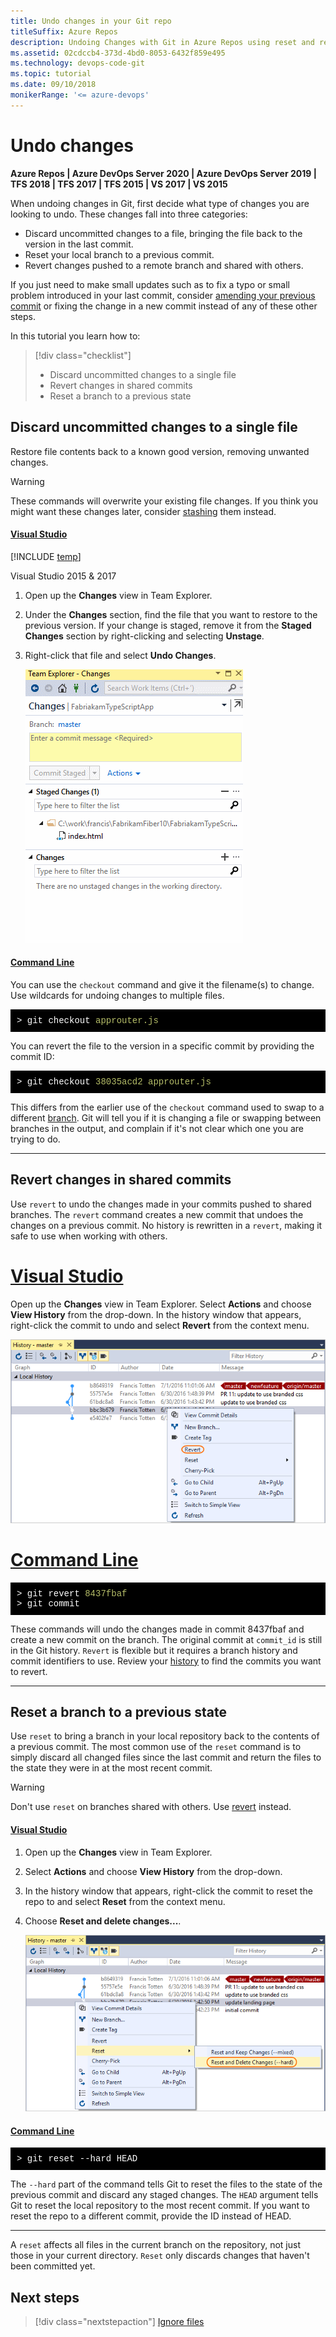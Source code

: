 ```yaml
---
title: Undo changes in your Git repo
titleSuffix: Azure Repos
description: Undoing Changes with Git in Azure Repos using reset and revert 
ms.assetid: 02cdccb4-373d-4bd0-8053-6432f859e495
ms.technology: devops-code-git 
ms.topic: tutorial
ms.date: 09/10/2018
monikerRange: '<= azure-devops'
---
```


# Undo changes

**Azure Repos | Azure DevOps Server 2020 | Azure DevOps Server 2019 | TFS 2018 | TFS 2017 | TFS 2015 | VS 2017 | VS 2015**

When undoing changes in Git, first decide what type of changes you are looking to undo. These changes fall into three categories:

- Discard uncommitted changes to a file, bringing the file back to the version in the last commit.
- Reset your local branch to a previous commit.
- Revert changes pushed to a remote branch and shared with others.

If you just need to make small updates such as to fix a typo or small problem introduced in your last commit, consider [amending your previous commit](commits.md) or fixing the change
in a new commit instead of any of these other steps. 

In this tutorial you learn how to:

> [!div class="checklist"]
> * Discard uncommitted changes to a single file
> * Revert changes in shared commits
> * Reset a branch to a previous state


## Discard uncommitted changes to a single file

Restore file contents back to a known good version, removing unwanted changes.

> [!WARNING]
> These commands will overwrite your existing file changes. If you think you might want these changes later, consider [stashing](howto.md#stash) them instead.

#### [Visual Studio](#tab/visual-studio/)

[!INCLUDE [temp](includes/note-new-git-tool.md)]  

Visual Studio 2015 &amp; 2017

1. Open up the **Changes** view in Team Explorer.
2. Under the **Changes** section, find the file that you want to restore to the previous version. If your change is staged, remove it from the **Staged Changes** section by right-clicking and selecting **Unstage**.
3. Right-click that file and select **Undo Changes**.

    ![Reset a single file with Git in Visual Studio](media/vs_reset_single_file.gif)

#### [Command Line](#tab/command-line/)
You can use the `checkout` command and give it the filename(s) to change. Use wildcards for undoing changes to multiple files.

<pre style="color:white;background-color:black;font-family:Consolas,Courier,monospace;padding:10px">
&gt; git checkout <font color="#b5bd68">approuter.js</font>
</pre>

You can revert the file to the version in a specific commit by providing the commit ID:

<pre style="color:white;background-color:black;font-family:Consolas,Courier,monospace;padding:10px">
&gt; git checkout <font color="#b5bd68">38035acd2 approuter.js</font>
</pre>

This differs from the earlier use of the `checkout` command used to swap to a different [branch](branches.md). 
Git will tell you if it is changing a file or swapping between branches in the output, and complain if it's not clear which one you are trying to do.

* * *
<a name="revert"></a>

## Revert changes in shared commits

Use `revert` to undo the changes made in your commits pushed to shared branches. The `revert` command creates a new commit that undoes the changes on a previous commit. No history is rewritten
in a `revert`, making it safe to use when working with others.

# [Visual Studio](#tab/visual-studio)

Open up the **Changes** view in Team Explorer. Select **Actions** and choose **View History** from the drop-down. In the history window that appears, right-click the commit to undo and
select **Revert** from the context menu.

![Revert changes from Visual Studio.](media/vs_revert_changes.png)

# [Command Line](#tab/command-line)

<pre style="color:white;background-color:black;font-family:Consolas,Courier,monospace;padding:10px">
&gt; git revert <font color="#b5bd68">8437fbaf</font>
&gt; git commit
</pre>

These commands will undo the changes made in commit 8437fbaf and create a new commit on the branch. The original commit at `commit_id` is still in the Git history.
`Revert` is flexible but it requires a branch history and commit identifiers to use. Review your [history](review-history.md) to find the commits you want to revert. 

---

## Reset a branch to a previous state

Use `reset` to bring a branch in your local repository back to the contents of a previous commit. The most common use of the `reset` command is 
to simply discard all changed files since the last commit and return the files to the state they were in at the most recent commit.

> [!WARNING]
> Don't use `reset` on branches shared with others. Use [revert](undo.md#revert) instead.

#### [Visual Studio](#tab/visual-studio/)
1. Open up the **Changes** view in Team Explorer. 
2. Select **Actions** and choose **View History** from the drop-down. 
3. In the history window that appears, right-click the commit to reset the repo to and select **Reset** from the context menu. 
4. Choose **Reset and delete changes...**.

    ![Reset a branch from Visual Studio](media/vs_reset_branch.png)

#### [Command Line](#tab/command-line/)
<pre style="color:white;background-color:black;font-family:Consolas,Courier,monospace;padding:10px">
&gt; git reset --hard HEAD 
</pre>

The `--hard` part of the command tells Git to reset the files to the state of the previous commit and discard any staged changes. 
The `HEAD` argument tells Git to reset the local repository to the most recent commit. If you want to reset the repo to a different commit, provide the ID instead of HEAD.

* * *
A `reset` affects all files in the current branch on the repository, not just those in your current directory. `Reset` only discards changes that haven't 
been committed yet.




## Next steps

> [!div class="nextstepaction"]
> [Ignore files](ignore-files.md)

